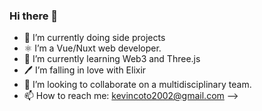 ### Hi there 👋

- 🔭 I’m currently doing side projects
- ⚛️ I’m a Vue/Nuxt web developer.
- 🌱 I’m currently learning Web3 and Three.js
- 🖊  I’m falling in love with Elixir
- 👯 I’m looking to collaborate on a multidisciplinary team. 
- 📫 How to reach me: kevincoto2002@gmail.com
-->


